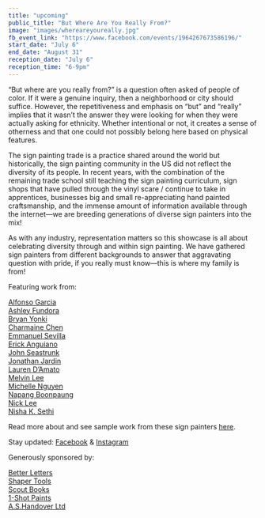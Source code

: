 ```yaml
---
title: "upcoming"
public_title: "But Where Are You Really From?"
image: "images/whereareyoureally.jpg"
fb_event_link: "https://www.facebook.com/events/1964267673586196/"
start_date: "July 6"
end_date: "August 31"
reception_date: "July 6"
reception_time: "6-9pm"
---
```

“But where are you really from?” is a question often asked of people of color. If it were a genuine inquiry, then a neighborhood or city should suffice. However, the repetitiveness and emphasis on “but” and “really” implies that it wasn’t the answer they were looking for when they were actually asking for ethnicity. Whether intentional or not, it creates a sense of otherness and that one could not possibly belong here based on physical features. 

The sign painting trade is a practice shared around the world but historically, the sign painting community in the US did not reflect the diversity of its people. In recent years, with the combination of the remaining trade school still teaching the sign painting curriculum, sign shops that have pulled through the vinyl scare / continue to take in apprentices, businesses big and small re-appreciating hand painted craftsmanship, and the immense amount of information available through the internet—we are breeding generations of diverse sign painters into the mix! 

As with any industry, representation matters so this showcase is all about celebrating diversity through and within sign painting. We have gathered sign painters from different backgrounds to answer that aggravating question with pride, if you really must know—this is where my family is from!

Featuring work from:

[Alfonso Garcia](https://www.instagram.com/alfonsogarcialettering/) 
<br>[Ashley Fundora](https://www.instagram.com/ashleyfun/)
<br>[Bryan Yonki](http://welldonesigns.com/)
<br>[Charmaine Chen](http://old-world-charm.com/)
<br>[Emmanuel Sevilla](http://emmanuelsevilla.com/)
<br>[Erick Anguiano](https://www.instagram.com/lettercatsignco/)
<br>[John Seastrunk](https://thebolditalic.com/san-francisco-s-most-prolific-sign-painter-the-bold-italic-san-francisco-195a801322a)
<br>[Jonathan Jardin](https://www.instagram.com/aftk_/)
<br>[Lauren D’Amato](https://www.instagram.com/spooky_orbison/)
<br>[Melvin Lee](https://www.studiosignco.com/)
<br>[Michelle Nguyen](http://michellemeng.com)
<br>[Napang Boonpaung](https://www.napangboonpaung.com/)
<br>[Nick Lee](https://www.studiosignco.com/)
<br>[Nisha K. Sethi](http://nishaksethi.com/)

Read more about and see sample work from these sign painters [here](http://butwherereally.com).

Stay updated: 
[Facebook](http://facebook.com/butwherereally) & [Instagram](http://instagram.com/butwherereally)

Generously sponsored by:

[Better Letters](https://betterletters.co/)
<br>[Shaper Tools](https://shapertools.com/)
<br>[Scout Books](https://scoutbooks.com/)
<br>[1-Shot Paints](http://www.1shot.com/One-Shot/Home.aspx)
<br>[A.S.Handover Ltd](https://www.handover.co.uk/)

